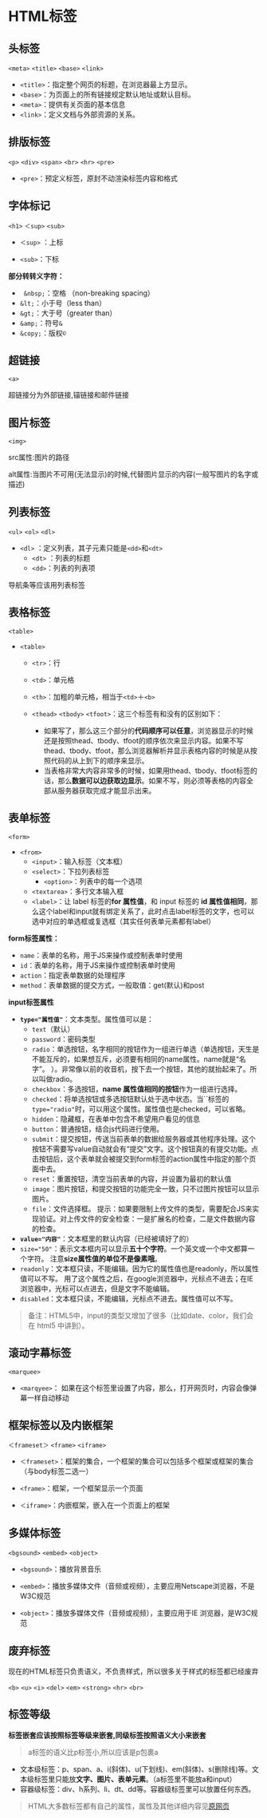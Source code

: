 # HTML标签

## 头标签

   `<meta>` `<title>` `<base>` `<link>`


- `<title>`：指定整个网页的标题，在浏览器最上方显示。
- `<base>`：为页面上的所有链接规定默认地址或默认目标。
- `<meta>`：提供有关页面的基本信息
- `<link>`：定义文档与外部资源的关系。



## 排版标签

`<p>` `<div>` `<span>` `<br>` `<hr>` `<pre>`



- `<pre>`：预定义标签，原封不动渲染标签内容和格式 



## 字体标记

`<h1>` `＜sup>` `<sub>`



- `＜sup>` ：上标

- `<sub>`：下标

  

**部分转转义字符：**

- ` &nbsp;`：空格 （non-breaking spacing）
- `&lt;`：小于号（less than）
- `&gt;`：大于号（greater than）
- `&amp;`：符号`&`
- `&copy;`：版权`©`



## 超链接

`<a>`



超链接分为外部链接,锚链接和邮件链接



## 图片标签

`<img>`



src属性:图片的路径

alt属性:当图片不可用(无法显示)的时候,代替图片显示的内容(一般写图片的名字或描述)



## 列表标签

`<ul>` `<ol>` `<dl>`



- `<dl>` ：定义列表，其子元素只能是`<dd>`和`<dt>`
  - `<dt>` ：列表的标题
  - `<dd>`：列表的列表项



导航条等应该用列表标签



## 表格标签

`<table>`



- `<table>`

  - `<tr>`：行
  - `<td>`：单元格
  - `<th>`：加粗的单元格，相当于`<td>`＋`<b>`

  - `<thead>` `<tbody>` `<tfoot>`：这三个标签有和没有的区别如下：

    - 如果写了，那么这三个部分的**代码顺序可以任意**，浏览器显示的时候还是按照thead、tbody、tfoot的顺序依次来显示内容。如果不写thead、tbody、tfoot，那么浏览器解析并显示表格内容的时候是从按照代码的从上到下的顺序来显示。
    - 当表格非常大内容非常多的时候，如果用thead、tbody、tfoot标签的话，那么**数据可以边获取边显示**。如果不写，则必须等表格的内容全部从服务器获取完成才能显示出来。

    

## 表单标签

`<form>`



- `<from>`
  - `<input>`：输入标签（文本框）
  - `<select>`：下拉列表标签
    - `<option>`：列表中的每一个选项
  - `<textarea>`：多行文本输入框
  - `<label>`：让 label 标签的**for 属性值**，和 input 标签的 **id 属性值相同**，那么这个label和input就有绑定关系了，此时点击label标签的文字，也可以选中对应的单选框或复选框（其实任何表单元素都有label）



**form标签属性：**

- `name`：表单的名称，用于JS来操作或控制表单时使用
- `id`：表单的名称，用于JS来操作或控制表单时使用
- `action`：指定表单数据的处理程序
- `method`：表单数据的提交方式，一般取值：get(默认)和post



**input标签属性**

- **`type="属性值"`**：文本类型。属性值可以是：
  - `text`（默认）
  - `password`：密码类型
  - `radio`：单选按钮，名字相同的按钮作为一组进行单选（单选按钮，天生是不能互斥的，如果想互斥，必须要有相同的name属性。name就是“名字”。 ）。非常像以前的收音机，按下去一个按钮，其他的就抬起来了。所以叫做radio。
  - `checkbox`：多选按钮，**name 属性值相同的按钮**作为一组进行选择。
  - `checked`：将单选按钮或多选按钮默认处于选中状态。当``标签的`type="radio"`时，可以用这个属性。属性值也是checked，可以省略。
  - `hidden`：隐藏框，在表单中包含不希望用户看见的信息
  - `button`：普通按钮，结合js代码进行使用。
  - `submit`：提交按钮，传送当前表单的数据给服务器或其他程序处理。这个按钮不需要写value自动就会有“提交”文字。这个按钮真的有提交功能。点击按钮后，这个表单就会被提交到form标签的action属性中指定的那个页面中去。
  - `reset`：重置按钮，清空当前表单的内容，并设置为最初的默认值
  - `image`：图片按钮，和提交按钮的功能完全一致，只不过图片按钮可以显示图片。
  - `file`：文件选择框。 提示：如果要限制上传文件的类型，需要配合JS来实现验证。对上传文件的安全检查：一是扩展名的检查，二是文件数据内容的检查。
- **`value="内容"`**：文本框里的默认内容（已经被填好了的）
- `size="50"`：表示文本框内可以显示**五十个字符**。一个英文或一个中文都算一个字符。 注意**size属性值的单位不是像素哦**。
- `readonly`：文本框只读，不能编辑。因为它的属性值也是readonly，所以属性值可以不写。 用了这个属性之后，在google浏览器中，光标点不进去；在IE浏览器中，光标可以点进去，但是文字不能编辑。
- `disabled`：文本框只读，不能编辑，光标点不进去。属性值可以不写。

> 备注：HTML5中，input的类型又增加了很多（比如date、color，我们会在 html5 中讲到）。



## 滚动字幕标签

`<marquee>`

- `<marqyee>`： 如果在这个标签里设置了内容，那么，打开网页时，内容会像弹幕一样自动移动



## 框架标签以及内嵌框架

`＜frameset＞` `<frame>` `<iframe>`



- `＜frameset>`：框架的集合，一个框架的集合可以包括多个框架或框架的集合（与body标签二选一）

- `<frame>`：框架，一个框架显示一个页面

- `＜iframe>`：内嵌框架，嵌入在一个页面上的框架

  

## 多媒体标签

`<bgsound>` `<embed>` `<object>`

- `<bgsound>`：播放背景音乐

- `<embed>`：播放多媒体文件（音频或视频），主要应用Netscape浏览器，不是W3C规范

- `<object>`：播放多媒体文件（音频或视频），主要应用于IE 浏览器，是W3C规范



## 废弃标签

现在的HTML标签只负责语义，不负责样式，所以很多关于样式的标签都已经废弃

`<b>` `<u>` `<i>` `<del>` `<em>` `<strong>` `<hr>` `<br>` 



## 标签等级

**标签嵌套应该按照标签等级来嵌套,同级标签按照语义大小来嵌套**

> a标签的语义比p标签小,所以应该是p包裹a

- 文本级标签：p、span、a、i(斜体)、u(下划线)、em(斜体)、s(删除线)等。文本级标签里只能放**文字、图片、表单元素**。（a标签里不能放a和input）
- 容器级标签：div、h系列、li、dt、dd等。容器级标签里可以放置任何东西。







> HTML大多数标签都有自己的属性，属性及其他详细内容见[原网页](https://github.com/qianguyihao/Web/tree/master/01-html)







